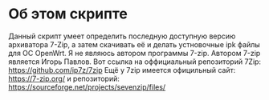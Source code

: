 # Об этом скрипте
Данный скрипт умеет определить последную доступную версию архиватора 7-Zip, а затем скачивать её и делать устновочные ipk файлы для ОС OpenWrt. Я не являюсь автором программы 7-zip. Автором 7-zip является Игорь Павлов. Вот ссылка на оффициальный репозиторий 7Zip: https://github.com/ip7z/7zip Ещё у 7zip имеется официльный сайт: https://7-zip.org/ и репозиторий: https://sourceforge.net/projects/sevenzip/files/ 
